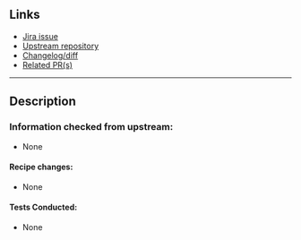 ## Links

- [Jira issue]()
- [Upstream repository]()
- [Changelog/diff]()
- [Related PR(s)]()

--------------------

## Description

### Information checked from upstream: 

- None

#### Recipe changes:

- None

#### Tests Conducted:

- None